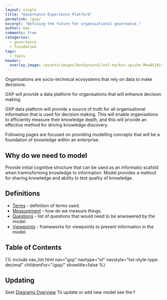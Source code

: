 ```yaml
---
layout: single
title: "Governance Experience Platform"
permalink: /gxp/
excerpt: "Defining the future for organisational governance."
author: max
comments: true
categories:
  - governance
  - foundation
tags:
  - tools
header:
  overlay_image: /assets/images/background/leaf-markus-spiske-MkwAXj8LV8c-unsplash.webp
---
```


<style>
.page__hero--overlay p, .page__hero--overlay h1{
    background-color: rgba(240, 87, 66, 0.8);
    max-width: fit-content !important;
    border-radius: 25px;
    padding: 10px;
}
</style>

Organisations are socio-technical ecosystems that rely on data to make decisions.

GXP will provide a data platform for organisations that will enhance decision making.

GXP data platform will provide a source of truth for all organisational information that is used for decision making. This will enable organisations to efficiently measure their knowledge depth, and this will provide an effective method for driving knowledge discovery.

Following pages are focused on providing modelling concepts that will be a foundation of knowledge within an enterprise.

## Why do we need to model

Provide initial cognitive structure that can be used as an informatio scafold when tramnsforming knowledge to information. Model provides a method for sharing knowledge and ability to test quality of knowledge.

## Definitions

* [Terms](/gxp/diagrams/terms) - definition of terms used.
* [Measurement](/gxp/diagrams/measurement) - how do we measure things.
* [Questions](/gxp/diagrams/questions) - list of questions that would need to be anwswered by the model.
* [Viewpoints](/gxp/diagrams/viewpoints) - frameworks for viewpoints to present information in the model.

## Table of Contents

{% include nav_list.html nav="gxp" navtype="ol" navstyle="list-style-type: decimal" childrenFor="/gxp/" showtitle=false %}

## Updating

Seet [Diagrams Overview](/gxp/diagrams/overview) To update or add new model see the f
